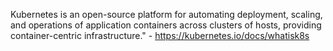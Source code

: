 Kubernetes is an open-source platform for automating deployment, scaling, and operations of application containers across clusters of hosts, providing container-centric infrastructure." - <https://kubernetes.io/docs/whatisk8s>
